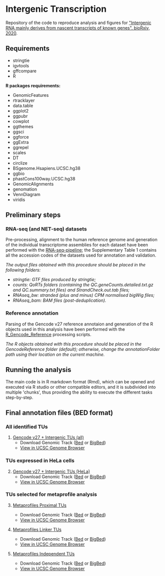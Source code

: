 # Intergenic Transcription

Repository of the code to reproduce analysis and figures for ["Intergenic RNA mainly derives from nascent transcripts of known genes". bioRxiv, 2020](https://www.biorxiv.org/content/10.1101/2020.01.08.898478v1).

## Requirements

- stringtie
- igvtools
- gffcompare
- R

**R packages requirements:**

- GenomicFeatures
- rtracklayer
- data.table
- ggplot2
- ggpubr
- cowplot
- ggthemes
- ggsci
- ggforce
- ggExtra
- ggrepel
- scales
- DT
- circlize
- BSgenome.Hsapiens.UCSC.hg38
- ggbio
- phastCons100way.UCSC.hg38
- GenomicAlignments
- genomation
- VennDiagram
- viridis

## Preliminary steps

### RNA-seq (and NET-seq) datasets

Pre-processing, alignment to the human reference genome and generation of the individual transcriptome assemblies for each dataset have been performed with the [RNA-seq-pipeline](https://github.com/luslab/RNA-seq-pipeline); the Supplementary Table 1 contains all the accession codes of the datasets used for annotation and validation.

_The output files obtained with this procedure should be placed in the following folders:_
- _stringtie: GTF files produced by stringtie;_
- _counts: QoRTs folders (containing the QC.geneCounts.detailed.txt.gz and QC.summary.txt files) and StrandCheck.out.tab files;_
- _RNAseq_bw: stranded (plus and minus) CPM normalised bigWig files;_
- _RNAseq_bam: BAM files (post-deduplication)._

### Reference annotation

Parsing of the Gencode v27 reference annotaion and generation of the R objects used in this analysis have been performed with the [R_Gencode_Reference](https://github.com/fagostini/R_Gencode_Reference) processing scripts.

_The R objects obtained with this procedure should be placed in the GencodeReference folder (default); otherwise, change the annotationFolder path using their location on the current machine._

## Running the analysis

The main code is in R markdown format (Rmd), which can be opened and executed via R studio or other compatible editors, and it is subdivided into multiple 'chunks', thus providing the ability to execute the different tasks step-by-step. 

## Final annotation files (BED format)

### All identified TUs

1. [Gencode v27 + Intergenic TUs (all)](Gencode27_and_Intergenic_TUs_all.bed)
    - Download Genomic Track (<a href="https://github.com/luslab/IntergenicTranscriptionManuscript/raw/master/GenomeBrowser/Gencode27_and_Intergenic_TUs_all.bed">Bed</a> or <a href="https://github.com/luslab/IntergenicTranscriptionManuscript/raw/master/GenomeBrowser/Gencode27_and_Intergenic_TUs_all.bb">BigBed</a>) 
    - [View in UCSC Genome Browser](http://genome.ucsc.edu/cgi-bin/hgTracks?db=hg38&position=chr4:173369000-173480000&hgct_customText=track%20type=bigBed%20name=%22Gencode27%20and%20Intergenic%20TUs%20(all)%22%20description=%22Gencode%20version%2027%20and%20Intergenic%20TUs%20(all)%22%20visibility=full%20itemRgb=%22On%22bigDataUrl=https://github.com/luslab/IntergenicTranscriptionManuscript/raw/master/GenomeBrowser/Gencode27_and_Intergenic_TUs_all.bb)

### TUs expressed in HeLa cells

2. [Gencode v27 + Intergenic TUs (HeLa)](Gencode27_and_Intergenic_TUs_HeLa.bed) 
   - Download Genomic Track (<a href="https://github.com/luslab/IntergenicTranscriptionManuscript/raw/master/GenomeBrowser/Gencode27_and_Intergenic_TUs_HeLa.bed">Bed</a> or <a href="https://github.com/luslab/IntergenicTranscriptionManuscript/raw/master/GenomeBrowser/Gencode27_and_Intergenic_TUs_HeLa.bb">BigBed</a>) 
    - [View in UCSC Genome Browser](http://genome.ucsc.edu/cgi-bin/hgTracks?db=hg38&position=chr1:1058728-1071581&hgct_customText=track%20type=bigBed%20name=%22Gencode27%20and%20Intergenic%20TUs%20(all)%22%20description=%22Gencode%20version%2027%20and%20Intergenic%20TUs%20(all)%22%20visibility=full%20itemRgb=%22On%22bigDataUrl=https://github.com/luslab/IntergenicTranscriptionManuscript/raw/master/GenomeBrowser/Gencode27_and_Intergenic_TUs_HeLa.bb)

### TUs selected for metaprofile analysis

3. [Metaprofiles Proximal TUs](Metaprofile_Proximal_TUs_selected.bed)
   - Download Genomic Track (<a href="https://github.com/luslab/IntergenicTranscriptionManuscript/raw/master/GenomeBrowser/Metaprofile_Proximal_TUs_selected.bed">Bed</a> or <a href="https://github.com/luslab/IntergenicTranscriptionManuscript/raw/master/GenomeBrowser/Metaprofile_Proximal_TUs_selected.bb">BigBed</a>) 
    - [View in UCSC Genome Browser](http://genome.ucsc.edu/cgi-bin/hgTracks?db=hg38&position=chr19:46855000-47010000&hgct_customText=track%20type=bigBed%20name=%22Gencode27%20and%20Intergenic%20TUs%20(all)%22%20description=%22Gencode%20version%2027%20and%20Intergenic%20TUs%20(all)%22%20visibility=full%20itemRgb=%22On%22bigDataUrl=https://github.com/luslab/IntergenicTranscriptionManuscript/raw/master/GenomeBrowser/Metaprofile_Proximal_TUs_selected.bb)
  
4. [Metaprofiles Linker TUs](Metaprofile_Linker_TUs_selected.bed) 
    - Download Genomic Track (<a href="https://github.com/luslab/IntergenicTranscriptionManuscript/raw/master/GenomeBrowser/Metaprofile_Linker_TUs_selected.bed">Bed</a> or <a href="https://github.com/luslab/IntergenicTranscriptionManuscript/raw/master/GenomeBrowser/Metaprofile_Linker_TUs_selected.bb">BigBed</a>)  
    - [View in UCSC Genome Browser](http://genome.ucsc.edu/cgi-bin/hgTracks?db=hg38&position=chr12:20346000-20778000&hgct_customText=track%20type=bigBed%20name=%22Gencode27%20and%20Intergenic%20TUs%20(all)%22%20description=%22Gencode%20version%2027%20and%20Intergenic%20TUs%20(all)%22%20visibility=full%20itemRgb=%22On%22bigDataUrl=https://github.com/luslab/IntergenicTranscriptionManuscript/raw/master/GenomeBrowser/Metaprofile_Linker_TUs_selected.bb)

5. [Metaprofiles Independent TUs](Metaprofile_Independent_TUs_selected.bed) 
    - Download Genomic Track (<a href="https://github.com/luslab/IntergenicTranscriptionManuscript/raw/master/GenomeBrowser/Metaprofile_Independent_TUs_selected.bed">Bed</a> or <a href="https://github.com/luslab/IntergenicTranscriptionManuscript/raw/master/GenomeBrowser/Metaprofile_Independent_TUs_selected.bb">BigBed</a>) 
    - [View in UCSC Genome Browser](http://genome.ucsc.edu/cgi-bin/hgTracks?db=hg38&position=chr7:13977809-14080021&hgct_customText=track%20type=bigBed%20name=%22Gencode27%20and%20Intergenic%20TUs%20(all)%22%20description=%22Gencode%20version%2027%20and%20Intergenic%20TUs%20(all)%22%20visibility=full%20itemRgb=%22On%22bigDataUrl=https://github.com/luslab/IntergenicTranscriptionManuscript/raw/master/GenomeBrowser/Metaprofile_Independent_TUs_selected.bb)
